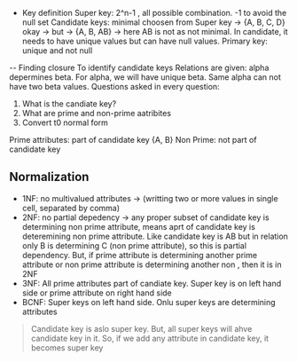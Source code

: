 - Key definition
Super key: 2^n-1 , all possible combination. -1 to avoid the null set
Candidate keys: minimal choosen from Super key -> {A, B, C, D} okay -> but -> {A, B, AB} -> here AB is not as not minimal. In candidate, it needs to have unique values but can have null values.
Primary key: unique and not null 

-- Finding closure
To identify candidate keys
Relations are given: alpha depermines beta. For alpha, we will have unique beta. Same alpha can not have two beta values.
Questions asked in every question:
1. What is the candiate key?
2. What are prime and non-prime aatribites
3. Convert t0 normal form

Prime attributes: part of candidate key {A, B}
Non Prime: not part of candidate key

## Normalization
- 1NF: no multivalued attributes -> (writting two or more values in single cell, separated by comma)
- 2NF: no partial depedency -> any proper subset of candidate key is determining non prime attribute, means aprt of candidate key is deteremining non prime attribute. Like candidate key is AB but in relation only B is determining C (non prime attribute), so this is partial dependency. But, if prime attribute is determining another prime attribute or non prime attribute is determining another non , then it is in 2NF
- 3NF: All prime attributes part of candiate key. Super key is on left hand side or prime attribute on right hand side
- BCNF: Super keys on left hand side. Onlu super keys are determining attributes

> Candidate key is aslo super key. But, all super keys will ahve candidate key in it. So, if we add any attribute in candidate key, it becomes super key
